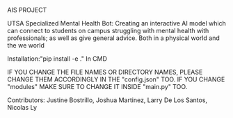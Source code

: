 AIS PROJECT

UTSA Specialized Mental Health Bot: Creating an interactive AI model which can connect to students on campus struggling with mental health with professionals; as well as give general advice. Both in a physical world and the we world

Installation:"pip install -e ." In CMD 

IF YOU CHANGE THE FILE NAMES OR DIRECTORY NAMES, PLEASE CHANGE THEM ACCORDINGLY IN THE "config.json" TOO. IF YOU CHANGE "modules" MAKE SURE TO CHANGE IT INSIDE "main.py" TOO.

Contributors: Justine Bostrillo, Joshua Martinez, Larry De Los Santos, Nicolas Ly  

